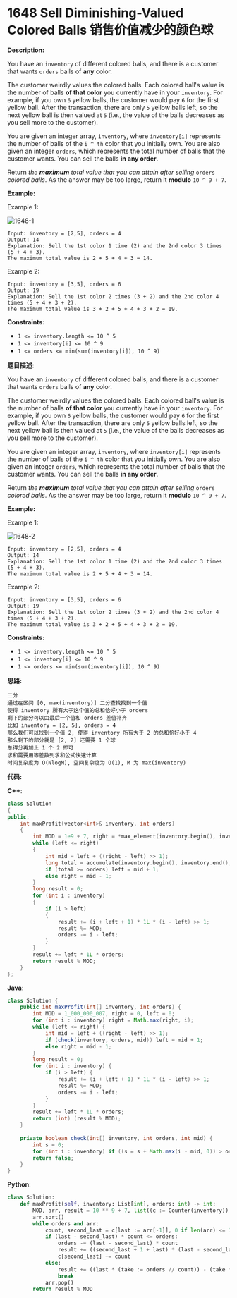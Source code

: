 # 1648 Sell Diminishing-Valued Colored Balls 销售价值减少的颜色球

__Description:__

You have an `inventory` of different colored balls, and there is a customer that wants `orders` balls of __any__ color.

The customer weirdly values the colored balls. Each colored ball's value is the number of balls __of that color__ you currently have in your `inventory`. For example, if you own `6` yellow balls, the customer would pay `6` for the first yellow ball. After the transaction, there are only `5` yellow balls left, so the next yellow ball is then valued at `5` (i.e., the value of the balls decreases as you sell more to the customer).

You are given an integer array, `inventory`, where `inventory[i]` represents the number of balls of the `i ^ th` color that you initially own. You are also given an integer `orders`, which represents the total number of balls that the customer wants. You can sell the balls __in any order__.

Return _the __maximum__ total value that you can attain after selling_ `orders` _colored balls_. As the answer may be too large, return it __modulo__ `10 ^ 9 + 7`.

__Example:__

Example 1:

![1648-1](https://assets.leetcode.com/uploads/2020/11/05/jj.gif)

```text
Input: inventory = [2,5], orders = 4
Output: 14
Explanation: Sell the 1st color 1 time (2) and the 2nd color 3 times (5 + 4 + 3).
The maximum total value is 2 + 5 + 4 + 3 = 14.
```

Example 2:

```text
Input: inventory = [3,5], orders = 6
Output: 19
Explanation: Sell the 1st color 2 times (3 + 2) and the 2nd color 4 times (5 + 4 + 3 + 2).
The maximum total value is 3 + 2 + 5 + 4 + 3 + 2 = 19.
```

__Constraints:__

- `1 <= inventory.length <= 10 ^ 5`
- `1 <= inventory[i] <= 10 ^ 9`
- `1 <= orders <= min(sum(inventory[i]), 10 ^ 9)`

__题目描述:__

You have an `inventory` of different colored balls, and there is a customer that wants `orders` balls of __any__ color.

The customer weirdly values the colored balls. Each colored ball's value is the number of balls __of that color__ you currently have in your `inventory`. For example, if you own `6` yellow balls, the customer would pay `6` for the first yellow ball. After the transaction, there are only `5` yellow balls left, so the next yellow ball is then valued at `5` (i.e., the value of the balls decreases as you sell more to the customer).

You are given an integer array, `inventory`, where `inventory[i]` represents the number of balls of the `i ^ th` color that you initially own. You are also given an integer `orders`, which represents the total number of balls that the customer wants. You can sell the balls __in any order__.

Return _the __maximum__ total value that you can attain after selling_ `orders` _colored balls_. As the answer may be too large, return it __modulo__ `10 ^ 9 + 7`.

__Example:__

Example 1:

![1648-2](https://assets.leetcode.com/uploads/2020/11/05/jj.gif)

```text
Input: inventory = [2,5], orders = 4
Output: 14
Explanation: Sell the 1st color 1 time (2) and the 2nd color 3 times (5 + 4 + 3).
The maximum total value is 2 + 5 + 4 + 3 = 14.
```

Example 2:

```text
Input: inventory = [3,5], orders = 6
Output: 19
Explanation: Sell the 1st color 2 times (3 + 2) and the 2nd color 4 times (5 + 4 + 3 + 2).
The maximum total value is 3 + 2 + 5 + 4 + 3 + 2 = 19.
```

__Constraints:__

- `1 <= inventory.length <= 10 ^ 5`
- `1 <= inventory[i] <= 10 ^ 9`
- `1 <= orders <= min(sum(inventory[i]), 10 ^ 9)`

__思路:__

```text
二分
通过在区间 [0, max(inventory)] 二分查找找到一个值
使得 inventory 所有大于这个值的总和恰好小于 orders
剩下的部分可以由最后一个值和 orders 差值补齐
比如 inventory = [2, 5], orders = 4
那么我们可以找到一个值 2, 使得 inventory 所有大于 2 的总和恰好小于 4
那么剩下的部分就是 [2, 2] 还需要 1 个球
总得分再加上 1 个 2 即可
求和需要用等差数列求和公式快速计算
时间复杂度为 O(NlogM), 空间复杂度为 O(1), M 为 max(inventory)
```

__代码:__

__C++__:

```C++
class Solution 
{
public:
    int maxProfit(vector<int>& inventory, int orders) 
    {
        int MOD = 1e9 + 7, right = *max_element(inventory.begin(), inventory.end()), left = 0;
        while (left <= right) 
        {
            int mid = left + ((right - left) >> 1);
            long total = accumulate(inventory.begin(), inventory.end(), 0L, [&](long acc, int i) { return acc + max(i - mid, 0); });
            if (total >= orders) left = mid + 1;
            else right = mid - 1;
        }
        long result = 0;
        for (int i : inventory) 
        {
            if (i > left) 
            {
                result += (i + left + 1) * 1L * (i - left) >> 1;
                result %= MOD;
                orders -= i - left;
            }
        }
        result += left * 1L * orders;
        return result % MOD;
    }
};
```

__Java__:

```Java
class Solution {
    public int maxProfit(int[] inventory, int orders) {
        int MOD = 1_000_000_007, right = 0, left = 0;
        for (int i : inventory) right = Math.max(right, i);
        while (left <= right) {
            int mid = left + ((right - left) >> 1);
            if (check(inventory, orders, mid)) left = mid + 1;
            else right = mid - 1;
        }
        long result = 0;
        for (int i : inventory) {
            if (i > left) {
                result += (i + left + 1) * 1L * (i - left) >> 1;
                result %= MOD;
                orders -= i - left;
            }
        }
        result += left * 1L * orders;
        return (int) (result % MOD);
    }
    
    private boolean check(int[] inventory, int orders, int mid) {
        int s = 0;
        for (int i : inventory) if ((s = s + Math.max(i - mid, 0)) > orders) return true;
        return false;
    }
}
```

__Python__:

```Python
class Solution:
    def maxProfit(self, inventory: List[int], orders: int) -> int:
        MOD, arr, result = 10 ** 9 + 7, list((c := Counter(inventory)).keys()), 0
        arr.sort()
        while orders and arr:
            count, second_last = c[last := arr[-1]], 0 if len(arr) <= 1 else arr[-2]
            if (last - second_last) * count <= orders:
                orders -= (last - second_last) * count
                result += ((second_last + 1 + last) * (last - second_last) >> 1) * count
                c[second_last] += count
            else:
                result += ((last * (take := orders // count)) - (take * (take - 1) >> 1)) * count + (last - take) * (orders % count)
                break
            arr.pop()
        return result % MOD
```

